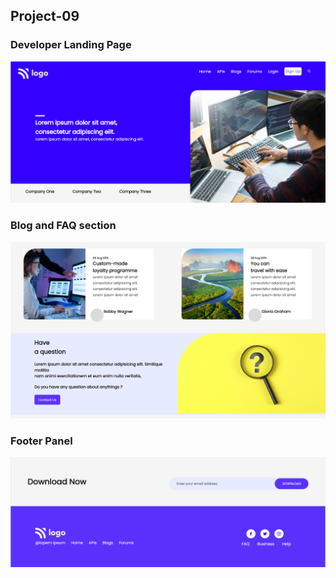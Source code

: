 ## Project-09

### Developer Landing Page
![Developer Landing Page](./project-9_01.png)
### Blog and FAQ section
![Developer Landing Page](./project-9_02.png)
### Footer Panel
![Developer Landing Page](./project-9_03.png)

